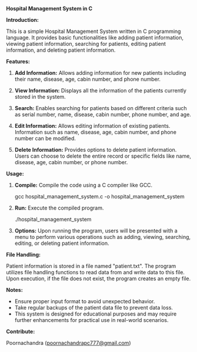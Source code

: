 **Hospital Management System in C**

**Introduction:**

This is a simple Hospital Management System written in C programming language. It provides basic functionalities like adding patient information, viewing patient information, searching for patients, editing patient information, and deleting patient information.

**Features:**

1. **Add Information:** Allows adding information for new patients including their name, disease, age, cabin number, and phone number.

2. **View Information:** Displays all the information of the patients currently stored in the system.

3. **Search:** Enables searching for patients based on different criteria such as serial number, name, disease, cabin number, phone number, and age.

4. **Edit Information:** Allows editing information of existing patients. Information such as name, disease, age, cabin number, and phone number can be modified.

5. **Delete Information:** Provides options to delete patient information. Users can choose to delete the entire record or specific fields like name, disease, age, cabin number, or phone number.

**Usage:**

1. **Compile:** Compile the code using a C compiler like GCC.

   gcc hospital_management_system.c -o hospital_management_system

2. **Run:** Execute the compiled program.

   ./hospital_management_system

3. **Options:** Upon running the program, users will be presented with a menu to perform various operations such as adding, viewing, searching, editing, or deleting patient information.

**File Handling:**

Patient information is stored in a file named "patient.txt". The program utilizes file handling functions to read data from and write data to this file. Upon execution, if the file does not exist, the program creates an empty file.

**Notes:**

- Ensure proper input format to avoid unexpected behavior.
- Take regular backups of the patient data file to prevent data loss.
- This system is designed for educational purposes and may require further enhancements for practical use in real-world scenarios.

**Contribute:**

Poornachandra (poornachandrapc777@gmail.com)